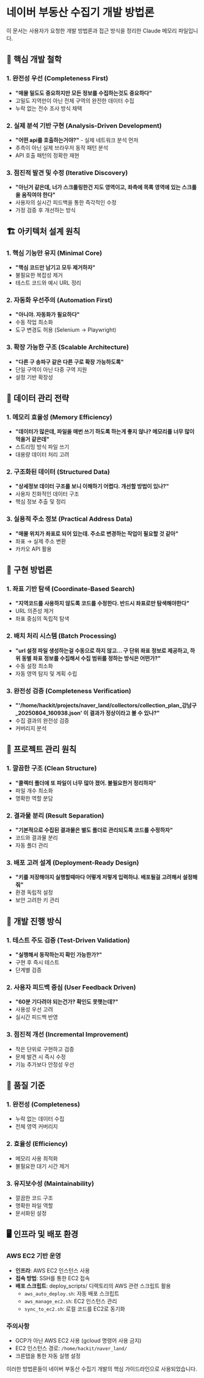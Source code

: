# 네이버 부동산 수집기 개발 방법론

이 문서는 사용자가 요청한 개발 방법론과 접근 방식을 정리한 Claude 메모리 파일입니다.

## 🎯 핵심 개발 철학

### 1. 완전성 우선 (Completeness First)
- **"매물 밀도도 중요하지만 모든 정보를 수집하는것도 중요하다"**
- 고밀도 지역만이 아닌 전체 구역의 완전한 데이터 수집
- 누락 없는 전수 조사 방식 채택

### 2. 실제 분석 기반 구현 (Analysis-Driven Development)
- **"어떤 api를 호출하는거야?"** - 실제 네트워크 분석 먼저
- 추측이 아닌 실제 브라우저 동작 패턴 분석
- API 호출 패턴의 정확한 재현

### 3. 점진적 발견 및 수정 (Iterative Discovery)
- **"아닌거 같은데, 너가 스크롤링한건 지도 영역이고, 좌측에 목록 영역에 있는 스크롤을 움직여야 한다"**
- 사용자의 실시간 피드백을 통한 즉각적인 수정
- 가정 검증 후 개선하는 방식

## 🏗️ 아키텍처 설계 원칙

### 1. 핵심 기능만 유지 (Minimal Core)
- **"핵심 코드만 남기고 모두 제거하자"**
- 불필요한 복잡성 제거
- 테스트 코드와 예시 URL 정리

### 2. 자동화 우선주의 (Automation First)
- **"아니야. 자동화가 필요하다"**
- 수동 작업 최소화
- 도구 변경도 허용 (Selenium → Playwright)

### 3. 확장 가능한 구조 (Scalable Architecture)
- **"다른 구 송파구 같은 다른 구로 확장 가능하도록"**
- 단일 구역이 아닌 다중 구역 지원
- 설정 기반 확장성

## 💾 데이터 관리 전략

### 1. 메모리 효율성 (Memory Efficiency)
- **"데이터가 많은데, 파일을 매번 쓰기 하도록 하는게 좋지 않나? 메모리를 너무 많이 먹을거 같은데"**
- 스트리밍 방식 파일 쓰기
- 대용량 데이터 처리 고려

### 2. 구조화된 데이터 (Structured Data)
- **"상세정보 데이터 구조를 보니 이해하기 어렵다. 개선할 방법이 있나?"**
- 사용자 친화적인 데이터 구조
- 핵심 정보 추출 및 정리

### 3. 실용적 주소 정보 (Practical Address Data)
- **"매물 위치가 좌표로 되어 있는데. 주소로 변경하는 작업이 필요할 것 같아"**
- 좌표 → 실제 주소 변환
- 카카오 API 활용

## 🔧 구현 방법론

### 1. 좌표 기반 탐색 (Coordinate-Based Search)
- **"지역코드를 사용하지 않도록 코드를 수정한다. 반드시 좌표로만 탐색해야한다"**
- URL 의존성 제거
- 좌표 중심의 독립적 탐색

### 2. 배치 처리 시스템 (Batch Processing)
- **"url 설정 파일 생성하는걸 수동으로 하지 않고... 구 단위 좌표 정보로 제공하고, 하위 동별 좌표 정보를 수집해서 수집 범위를 정하는 방식은 어떤가?"**
- 수동 설정 최소화
- 자동 영역 탐지 및 계획 수립

### 3. 완전성 검증 (Completeness Verification)
- **"'/home/hackit/projects/naver_land/collectors/collection_plan_강남구_20250804_160938.json' 이 결과가 정상이라고 볼 수 있나?"**
- 수집 결과의 완전성 검증
- 커버리지 분석

## 📁 프로젝트 관리 원칙

### 1. 깔끔한 구조 (Clean Structure)
- **"콜렉터 폴더에 또 파일이 너무 많아 졌어. 불필요한거 정리하자"**
- 파일 개수 최소화
- 명확한 역할 분담

### 2. 결과물 분리 (Result Separation)
- **"기본적으로 수집된 결과물은 별도 폴더로 관리되도록 코드를 수정하자"**
- 코드와 결과물 분리
- 자동 폴더 관리

### 3. 배포 고려 설계 (Deployment-Ready Design)
- **"키를 저장해야지 실행할때마다 어떻게 저렇게 입력하냐. 배포될걸 고려해서 설정해줘"**
- 환경 독립적 설정
- 보안 고려한 키 관리

## 🚀 개발 진행 방식

### 1. 테스트 주도 검증 (Test-Driven Validation)
- **"실행해서 동작하는지 확인 가능한가?"**
- 구현 후 즉시 테스트
- 단계별 검증

### 2. 사용자 피드백 중심 (User Feedback Driven)
- **"60분 기다려야 되는건가? 확인도 못햇는데?"**
- 사용성 우선 고려
- 실시간 피드백 반영

### 3. 점진적 개선 (Incremental Improvement)
- 작은 단위로 구현하고 검증
- 문제 발견 시 즉시 수정
- 기능 추가보다 안정성 우선

## 🎯 품질 기준

### 1. 완전성 (Completeness)
- 누락 없는 데이터 수집
- 전체 영역 커버리지

### 2. 효율성 (Efficiency)
- 메모리 사용 최적화
- 불필요한 대기 시간 제거

### 3. 유지보수성 (Maintainability)
- 깔끔한 코드 구조
- 명확한 파일 역할
- 문서화된 설정

## 🖥️ 인프라 및 배포 환경

### AWS EC2 기반 운영
- **인프라**: AWS EC2 인스턴스 사용
- **접속 방법**: SSH를 통한 EC2 접속
- **배포 스크립트**: deploy_scripts/ 디렉토리의 AWS 관련 스크립트 활용
  - `aws_auto_deploy.sh`: 자동 배포 스크립트
  - `aws_manage_ec2.sh`: EC2 인스턴스 관리
  - `sync_to_ec2.sh`: 로컬 코드를 EC2로 동기화

### 주의사항
- GCP가 아닌 AWS EC2 사용 (gcloud 명령어 사용 금지)
- EC2 인스턴스 경로: `/home/hackit/naver_land/`
- 크론탭을 통한 자동 실행 설정

이러한 방법론들이 네이버 부동산 수집기 개발의 핵심 가이드라인으로 사용되었습니다.